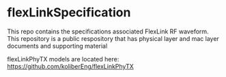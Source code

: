 # flexLinkSpecification
This repo contains the specifications associated FlexLink RF waveform. This repository is a public respository that has physical layer and mac layer documents and supporting material 

flexLinkPhyTX models are located here: https://github.com/koliberEng/flexLinkPhyTX

